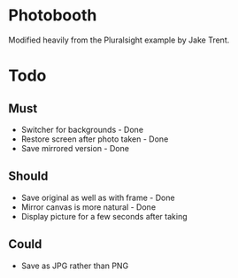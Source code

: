 Photobooth
==========

Modified heavily from the Pluralsight example by Jake Trent.

Todo
====

Must
----

* Switcher for backgrounds - Done
* Restore screen after photo taken - Done
* Save mirrored version - Done

Should
------

* Save original as well as with frame - Done
* Mirror canvas is more natural - Done
* Display picture for a few seconds after taking



Could
-----

* Save as JPG rather than PNG
